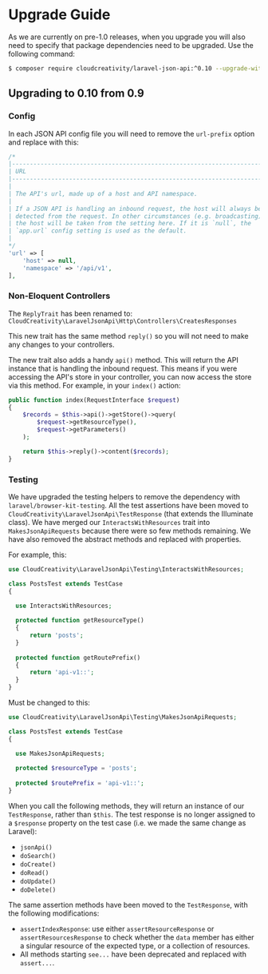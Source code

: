 # Upgrade Guide 

As we are currently on pre-1.0 releases, when you upgrade you will also need to specify that package
dependencies need to be upgraded. Use the following command:

```bash
$ composer require cloudcreativity/laravel-json-api:^0.10 --upgrade-with-dependencies
```

## Upgrading to 0.10 from 0.9

### Config

In each JSON API config file you will need to remove the `url-prefix` option and replace with this:

```php
/*
|--------------------------------------------------------------------------
| URL
|--------------------------------------------------------------------------
|
| The API's url, made up of a host and API namespace.
|
| If a JSON API is handling an inbound request, the host will always be
| detected from the request. In other circumstances (e.g. broadcasting),
| the host will be taken from the setting here. If it is `null`, the
| `app.url` config setting is used as the default.
|
*/
'url' => [
    'host' => null,
    'namespace' => '/api/v1',
],
```

### Non-Eloquent Controllers

The `ReplyTrait` has been renamed to:
`CloudCreativity\LaravelJsonApi\Http\Controllers\CreatesResponses`

This new trait has the same method `reply()` so you will not need to make any changes to your controllers.

The new trait also adds a handy `api()` method. This will return the API instance that is handling the inbound request.
This means if you were accessing the API's store in your controller, you can now access the store via this method. 
For example, in your `index()` action:

```php
public function index(RequestInterface $request)
{
    $records = $this->api()->getStore()->query(
        $request->getResourceType(),
        $request->getParameters()
    );

    return $this->reply()->content($records);
}
```

### Testing

We have upgraded the testing helpers to remove the dependency with `laravel/browser-kit-testing`. All the test
assertions have been moved to `CloudCreativity\LaravelJsonApi\TestResponse` (that extends the Illuminate class).
We have merged our `InteractsWithResources` trait into `MakesJsonApiRequests` because there were so few methods 
remaining. We have also removed the abstract methods and replaced with properties.

For example, this:

```php
use CloudCreativity\LaravelJsonApi\Testing\InteractsWithResources;

class PostsTest extends TestCase
{

  use InteractsWithResources;
  
  protected function getResourceType()
  {
      return 'posts';
  }
  
  protected function getRoutePrefix()
  {
      return 'api-v1::';
  }
}
```

Must be changed to this:

```php
use CloudCreativity\LaravelJsonApi\Testing\MakesJsonApiRequests;

class PostsTest extends TestCase
{

  use MakesJsonApiRequests;
  
  protected $resourceType = 'posts';
  
  protected $routePrefix = 'api-v1::';
}
```

When you call the following methods, they will return an instance of our `TestResponse`, rather than `$this`. The
test response is no longer assigned to a `$response` property on the test case (i.e. we made the same change as
Laravel):

- `jsonApi()`
- `doSearch()`
- `doCreate()`
- `doRead()`
- `doUpdate()`
- `doDelete()`

The same assertion methods have been moved to the `TestResponse`, with the following modifications:

- `assertIndexResponse`: use either `assertResourceResponse` or `assertResourcesResponse` to check whether the
`data` member has either a singular resource of the expected type, or a collection of resources.
- All methods starting `see...` have been deprecated and replaced with `assert...`. 
